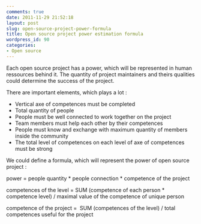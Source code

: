 ```yaml
---
comments: true
date: 2011-11-29 21:52:18
layout: post
slug: open-source-project-power-formula
title: Open source project power estimation formula
wordpress_id: 90
categories:
- Open source
---
```


Each open source project has a power, which will be represented in human ressources behind it. The quantity of project maintainers and theirs qualities could determine the success of the project.

There are important elements, which plays a lot :

  * Vertical axe of competences must be completed
  * Total quantity of people
  * People must be well connected to work together on the project
  * Team members must help each other by their competences
  * People must know and exchange with maximum quantity of members inside the community
  * The total level of competences on each level of axe of competences must be strong

We could define a formula, which will represent the power of open source project :

power = people quantity * people connection * competence of the project

competences of the level = SUM (competence of each person * competence level) / maximal value of the competence of unique person

competence of the project =  SUM (competences of the level) / total competences useful for the project 
